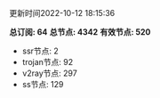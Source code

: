 更新时间2022-10-12 18:15:36

**总订阅: 64**
**总节点: 4342**
**有效节点: 520**
- ssr节点: 2
- trojan节点: 92
- v2ray节点: 297
- ss节点: 129

